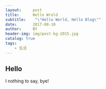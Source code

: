 ```yaml
---
layout:     post
title:      Hello Wrold
subtitle:    "\"Hello World, Hello Blog\""
date:       2017-08-10
author:     BY
header-img: img/post-bg-2015.jpg
catalog: true
tags:
    - 生活
---
```




## Hello

I nothing to say,
bye!


